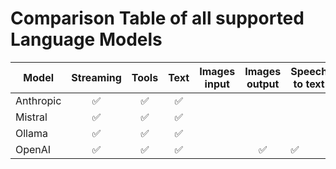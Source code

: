# Comparison Table of all supported Language Models

| Model     | Streaming | Tools | Text     | Images input | Images output | Speech to text |
|-----------|:---------:|:-----:|:--------:|:------------:|:-------------:|---------------|
| Anthropic |     ✅     |   ✅   |  ✅       |              |               |               |
| Mistral   |     ✅     |   ✅   |  ✅       |              |               |               |
| Ollama    |     ✅     |   ✅   |  ✅       |              |               |               |
| OpenAI    |     ✅     |   ✅   |  ✅       |              |       ✅       |       ✅       |
